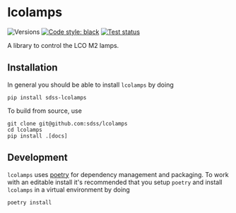 # lcolamps

![Versions](https://img.shields.io/badge/python->3.10-blue)
[![Code style: black](https://img.shields.io/badge/code%20style-black-000000.svg)](https://github.com/psf/black)
[![Test status](https://github.com/sdss/lcolamps/actions/workflows/test.yml/badge.svg)](https://github.com/sdss/lcolamps/actions/workflows/test.yml)

A library to control the LCO M2 lamps.

## Installation

In general you should be able to install ``lcolamps`` by doing

```console
pip install sdss-lcolamps
```

To build from source, use

```console
git clone git@github.com:sdss/lcolamps
cd lcolamps
pip install .[docs]
```

## Development

`lcolamps` uses [poetry](http://poetry.eustace.io/) for dependency management and packaging. To work with an editable install it's recommended that you setup `poetry` and install `lcolamps` in a virtual environment by doing

```console
poetry install
```
